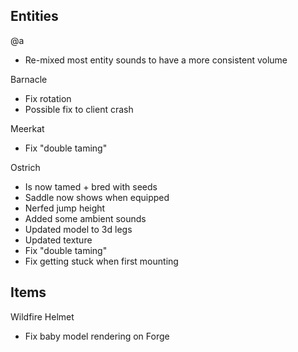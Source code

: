 Entities
---
@a
- Re-mixed most entity sounds to have a more consistent volume

Barnacle
- Fix rotation
- Possible fix to client crash

Meerkat
- Fix "double taming"

Ostrich
- Is now tamed + bred with seeds
- Saddle now shows when equipped
- Nerfed jump height
- Added some ambient sounds
- Updated model to 3d legs
- Updated texture
- Fix "double taming"
- Fix getting stuck when first mounting

Items
---
Wildfire Helmet
- Fix baby model rendering on Forge